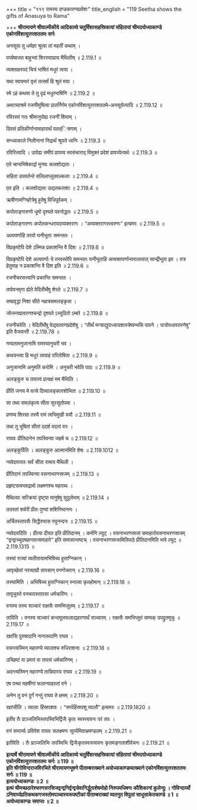 +++
title = "११९ रामस्य दण्डकारण्यप्रवेशः"
title_english = "119 Seetha shows the gifts of Anasuya to Rama"

+++
**श्रीरामायणे श्रीवाल्मीकीये आदिकाव्ये चतुर्विंशत्सहस्रिकायां संहितायां श्रीमदयोध्याकाण्डे एकोनविंशत्युत्तरशततमः सर्गः**

अनसूया तु धर्मज्ञा श्रुत्वा तां महतीं कथाम् ।

पर्य्यष्वजत बाहुभ्यां शिरस्याघ्राय मैथिलीम् ॥ 2.119.1 ॥

व्यक्ताक्षरपदं चित्रं भाषितं मधुरं त्वया ।

यथा स्वयम्वरं वृत्तं तत्सर्वं हि श्रुतं मया ।

रमे ऽहं कथया ते तु दृढं मधुरभाषिणि ॥ 2.119.2 ॥

अथात्र्याश्रमे रजनीमुषित्वा प्रातर्निर्गम एकोनविंशत्युत्तरशततमे–अनसूयेत्यादि ॥ 2.119.12 ॥

रविरस्तं गतः श्रीमानुपोह्य रजनीं शिवाम् ।

दिवसं प्रतिकीर्णानामाहारार्थं पतत्ित्रणाम् ।

सन्ध्याकाले निलीनानां निद्रार्थं श्रूयते ध्वनिः ॥ 2.119.3 ॥

रविरित्यादि । उपोह्य समीपं प्रापय्य स्वसंचाराद् विमुक्तं प्रदेशं प्रापय्येत्यर्थः ॥ 2.119.3 ॥

एते चाप्यभिषेकार्द्रा मुनयः कलशोद्यताः ।

सहिता उपवर्तन्ते सलिलाप्लुतवल्कलाः ॥ 2.119.4 ॥

एत इति । कलशोद्यताः उद्यतकलशाः ॥ 2.119.4 ॥

ऋषीणामग्निहोत्रेषु हुतेषु विधिपूर्वकम् ।

कपोताङ्गारुणो धूमो दृश्यते पवनोद्धतः ॥ 2.119.5 ॥

कपोताङ्गारुणः कपोतकन्धरावदव्यक्तरागः । “अव्यक्तरागस्त्वरुणः” इत्यमरः ॥ 2.119.5 ॥

अल्पपर्णाहि तरवो घनीभूताः समन्ततः ।

विप्रकृष्टेपि देशे ऽस्मिन्न प्रकाशन्ति वै दिशः ॥ 2.119.6 ॥

विप्रकृष्टेपि देशे अल्पपर्णाः ये तरवस्तेपि समन्ततः घनीभूताहि अव्यक्तपर्णान्तरालत्वात् सान्द्रीभूता इव । तत्र हेतुमाह न प्रकाशन्ति वै दिश इति ॥ 2.119.6 ॥

रजनीचरसत्त्वानि प्रचरन्ति समन्ततः ।

तपोवनमृगा ह्येते वेदितीर्थेषु शेरते ॥ 2.119.7 ॥

सम्प्रवृद्धा निशा सीते नक्षत्रसमलङ्कृता ।

जोत्स्नाप्रावरणश्चन्द्रो दृश्यते ऽभ्युदितो ऽम्बरे ॥ 2.119.8 ॥

रजनीचरेति । वेदितीर्थेषु वेद्यवतरणप्रदेशेषु । “तीर्थं मन्त्राद्युपाध्यायशास्त्रेष्वम्भसि पावने । पात्रोपधावतरणेषु” इति वैजयन्ती ॥ 2.119.78 ॥

गम्यतामनुजानामि रामस्यानुचरी भव ।

कथयन्त्या हि मधुरं त्वयाहं परितोषिता ॥ 2.119.9 ॥

अनुजानामि अनुमतिं करोमि । अनुचरी भवेति पाठः ॥ 2.119.9 ॥

अलङ्कुरु च तावत्त्वं प्रत्यक्षं मम मैथिलि ।

प्रीतिं जनय मे वत्से दिव्यालङ्कारशोभिता ॥ 2.119.10 ॥

सा तथा समलंकृत्य सीता सुरसुतोपमा ।

प्रणम्य शिरसा तस्यै रामं त्वभिमुखी ययौ ॥ 2.119.11 ॥

तथा तु भूषितां सीतां ददर्श वदतां वरः ।

राघवः प्रीतिदानेन तपस्विन्या जहर्ष च ॥ 2.119.12 ॥

अलङ्कुर्विति । अलङ्कुरु आत्मानमिति शेषः ॥ 2.119.1012 ॥

न्यवेदयत्ततः सर्वं सीता रामाय मैथिली ।

प्रीतिदानं तपस्विन्या वसनाभरणस्रजम् ॥ 2.119.13 ॥

प्रहृष्टस्त्वभवद्रामो लक्ष्मणश्च महारथः ।

मैथिल्याः सत्क्रियां दृष्ट्वा मानुषेषु सुदुर्लभाम् ॥ 2.119.14 ॥

ततस्तां शर्वरीं प्रीतः पुण्यां शशिनिभाननः ।

अर्चितस्तापसैः सिद्धैरुवास रघुनन्दनः ॥ 2.119.15 ॥

न्यवेदयदिति । प्रीत्या दीयत इति प्रीतिदानम् । कर्मणि ल्युट् । वसनाभरणस्रजां समाहारोवसनाभरणस्रजम् “द्वन्द्वाच्चुदषहान्तात्समाहारे” इति समासान्तष्टच् । वसनाभरणस्रजामितिपाठे प्रीतिदानमिति भावे ल्युट् ॥ 2.119.1315 ॥

तस्यां रात्र्यां व्यतीतायामभिषिच्य हुताग्निकान् ।

आपृच्छेतां नरव्याघ्रौ तापसान् वनगोचरान् ॥ 2.119.16 ॥

तस्यामिति । अभिषिच्य हुताग्निकान् स्नात्वा कृतहोमान् ॥ 2.119.16 ॥

तावूचुस्ते वनचरास्तापसा धर्मचारिणः ।

वनस्य तस्य सञ्चारं राक्षसैः समभिप्लुतम् ॥ 2.119.17 ॥

ताविति । वनस्य सञ्चारं कन्दमूलफलाद्यहरणार्थं सञ्चारम् । राक्षसैः समभिप्लुतं सम्यक् उपद्रुतमूचुः ॥ 2.119.17 ॥

रक्षांसि पुरुषादानि नानारूपाणि राघव ।

वसन्त्यस्मिन् महारण्ये व्यालाश्च रुधिराशनाः ॥ 2.119.18 ॥

उच्छिष्टं वा प्रमत्तं वा तापसं धर्मचारिणम् ।

अदन्त्यस्मिन् महारण्ये तान्निवारय राघव ॥ 2.119.19 ॥

एष पन्था महर्षीणां फलान्याहरतां वने ।

अनेन तु वनं दुर्गं गन्तुं राघव ते क्षमम् ॥ 2.119.20 ॥

रक्षांसीति । व्यालाः हिंस्रपशवः । “सर्प्पहिंस्रपशू व्यालौ” इत्यमरः ॥ 2.119.1820 ॥

इतीव तैः प्राञ्जलिभिस्तपस्विभिर्द्विजैः कृतः स्वस्त्ययनः परं तपः ।

वनं सभार्य्यः प्रविवेश राघवः सलक्ष्मणः सूर्य्यमिवाभ्रमण्डलम् ॥ 2.119.21 ॥

इतीवेति । तैः प्राञ्जलिभिः तपस्विभिः द्विजैःकृतस्वस्त्ययनः कृतमङ्गलाशीर्वचनः ॥ 2.119.21 ॥

**इत्यार्षे श्रीरामायणे श्रीवाल्मीकीये आदिकाव्ये चतुर्विंशत्सहस्रिकायां संहितायां श्रीमदयोध्याकाण्डे एकोनविंशत्युत्तरशततमः सर्गः ॥ 119 ॥  
इति श्रीगोविन्दराजविरचिते श्रीरामायणभूषणे पीताम्बराख्याने अयोध्याकाण्डव्याख्याने एकोनविंशत्युत्तरशततमः सर्गः ॥ 119 ॥  
इत्ययोध्याकाण्डः ॥ 2 ॥  
इत्थं श्रीमच्छठारेश्चरणसरसिजद्वन्द्वनिर्द्वन्द्वसेवानिर्द्धूताशेषमोहो निरुपमधिषणः कौशिकानां कुलेन्दुः । गोविन्दार्य्यो ऽनिवार्य्यप्रतिकथकगजस्तोमपञ्चास्यरूपष्टीकां पीताम्बराख्यां व्यतनुत विपुलां साधुसाकेतकाण्डे ॥ 1 ॥  
अयोध्याकाण्डः समाप्तः ॥ 2 ॥**
